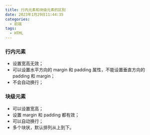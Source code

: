 ```yaml
---
title: 行内元素和块级元素的区别
date: 2023年1月29日11:44:35
categories:
  - 前端
tags:
  - HTML
---
```


<custom-header/>

### 行内元素

- 设置宽高无效；
- 可以设置水平方向的 margin 和 padding 属性，不能设置垂直方向的 padding 和 margin；
- 不会自动换行；

### 块级元素

- 可以设置宽高；
- 设置 margin 和 padding 都有效；
- 可以自动换行；
- 多个块状，默认排列从上到下。
